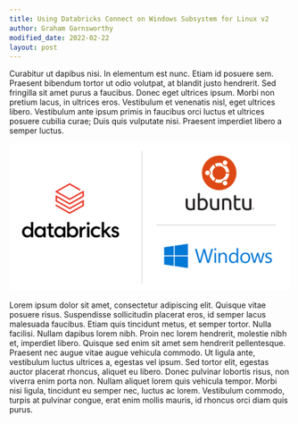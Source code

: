 ```yaml
---
title: Using Databricks Connect on Windows Subsystem for Linux v2
author: Graham Garnsworthy
modified_date: 2022-02-22
layout: post
---
```


Curabitur ut dapibus nisi. In elementum est nunc. Etiam id posuere sem. Praesent bibendum tortor ut odio volutpat, at blandit justo hendrerit. Sed fringilla sit amet purus a faucibus. Donec eget ultrices ipsum. Morbi non pretium lacus, in ultrices eros. Vestibulum et venenatis nisl, eget ultrices libero. Vestibulum ante ipsum primis in faucibus orci luctus et ultrices posuere cubilia curae; Duis quis vulputate nisi. Praesent imperdiet libero a semper luctus.

![{{ page.title }}](/assets/img/databricks-connect-wsl.png)

Lorem ipsum dolor sit amet, consectetur adipiscing elit. Quisque vitae posuere risus. Suspendisse sollicitudin placerat eros, id semper lacus malesuada faucibus. Etiam quis tincidunt metus, et semper tortor. Nulla facilisi. Nullam dapibus lorem nibh. Proin nec lorem hendrerit, molestie nibh et, imperdiet libero. Quisque sed enim sit amet sem hendrerit pellentesque. Praesent nec augue vitae augue vehicula commodo. Ut ligula ante, vestibulum luctus ultrices a, egestas vel ipsum. Sed tortor elit, egestas auctor placerat rhoncus, aliquet eu libero. Donec pulvinar lobortis risus, non viverra enim porta non. Nullam aliquet lorem quis vehicula tempor. Morbi nisi ligula, tincidunt eu semper nec, luctus ac lorem. Vestibulum commodo, turpis at pulvinar congue, erat enim mollis mauris, id rhoncus orci diam quis purus.
